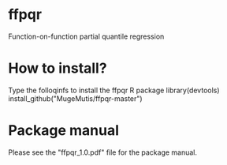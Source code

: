 # ffpqr
Function-on-function partial quantile regression
# How to install?
Type the folloqinfs to install the ffpqr R package
library(devtools)
install_github("MugeMutis/ffpqr-master")
# Package manual
Please see the "ffpqr_1.0.pdf" file for the package manual.

